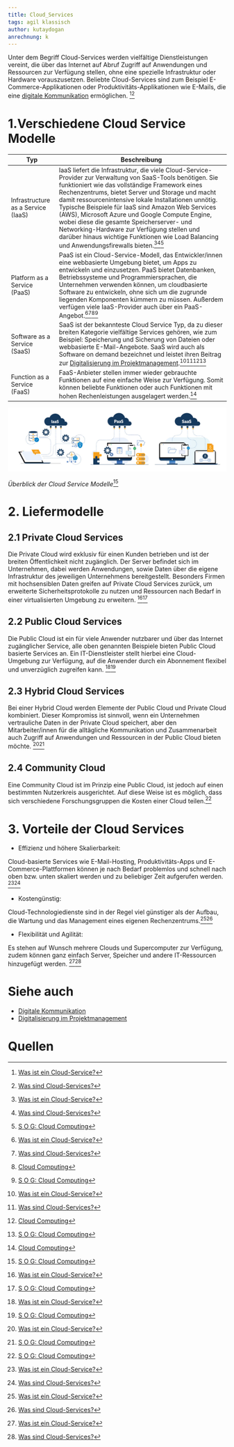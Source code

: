 ```yaml
---
title: Cloud_Services
tags: agil klassisch
author: kutaydogan
anrechnung: k
---
```


Unter dem Begriff Cloud-Services werden vielfältige Dienstleistungen vereint, die über das Internet auf Abruf Zugriff auf Anwendungen und Ressourcen zur Verfügung stellen, ohne eine spezielle Infrastruktur oder Hardware vorauszusetzen. Beliebte Cloud-Services sind zum Beispiel E-Commerce-Applikationen oder Produktivitäts-Applikationen wie E-Mails, die eine [digitale Kommunikation](https://github.com/DaLob98/ManagingProjectsSuccessfully.github.io/blob/main/kb/Digitale_Kommunikation.md) ermöglichen. [^1][^2]

# 1.Verschiedene Cloud Service Modelle

| Typ                          | Beschreibung   |
| ---------------------------- | -------------- |
| Infrastructure as a Service (IaaS)| IaaS liefert die Infrastruktur, die viele Cloud-Service-Provider zur Verwaltung von SaaS-Tools benötigen. Sie funktioniert wie das vollständige Framework eines Rechenzentrums, bietet Server und Storage und macht damit ressourcenintensive lokale Installationen unnötig. Typische Beispiele für IaaS sind Amazon Web Services (AWS), Microsoft Azure und Google Compute Engine, wobei diese die gesamte Speicherserver- und Networking-Hardware zur Verfügung stellen und darüber hinaus wichtige Funktionen wie Load Balancing und Anwendungsfirewalls bieten.[^1][^2][^5] |
| Platform as a Service (PaaS)       |PaaS ist ein Cloud-Service-Modell, das Entwickler/innen eine webbasierte Umgebung bietet, um Apps zu entwickeln und einzusetzen. PaaS bietet Datenbanken, Betriebssysteme und Programmiersprachen, die Unternehmen verwenden können, um cloudbasierte Software zu entwickeln, ohne sich um die zugrunde liegenden Komponenten kümmern zu müssen. Außerdem verfügen viele IaaS-Provider auch über ein PaaS-Angebot.[^1][^2][^3][^5] |
| Software as a Service (SaaS) | SaaS ist der bekannteste Cloud Service Typ, da zu dieser breiten Kategorie vielfältige Services gehören, wie zum Beispiel: Speicherung und Sicherung von Dateien oder webbasierte E-Mail-Angebote. SaaS wird auch als Software on demand bezeichnet und leistet ihren Beitrag zur [Digitalisierung im Projektmanagement](https://github.com/Viktoria1412/ManagingProjectsSuccessfully.github.io/blob/main/kb/Digitalisierung_im_PM.md).[^1][^2][^3][^5]   |
| Function as a Service (FaaS)      | FaaS-Anbieter stellen immer wieder gebrauchte Funktionen auf eine einfache Weise zur Verfügung. Somit können beliebte Funktionen oder auch Funktionen mit hohen Rechenleistungen ausgelagert werden.[^3]|


![Bild zu Cloud Services](Cloud_Services/Cloud_Varianten.jpg)

*Überblick der Cloud Service Modelle*[^5]


# 2. Liefermodelle 

## 2.1 Private Cloud Services
Die Private Cloud wird exklusiv für einen Kunden betrieben und ist der breiten Öffentlichkeit nicht zugänglich. Der Server befindet sich im Unternehmen, dabei werden Anwendungen, sowie Daten über die eigene Infrastruktur des jeweiligen Unternehmens bereitgestellt. Besonders Firmen mit hochsensiblen Daten greifen auf Private Cloud Services zurück, um erweiterte Sicherheitsprotokolle zu nutzen und Ressourcen nach Bedarf in einer virtualisierten Umgebung zu erweitern. [^1][^5]

## 2.2 Public Cloud Services
Die Public Cloud ist ein für viele Anwender nutzbarer und über das Internet zugänglicher Service, alle oben genannten Beispiele bieten Public Cloud basierte Services an. Ein IT-Dienstleister stellt hierbei eine Cloud-Umgebung zur Verfügung, auf die Anwender durch ein Abonnement flexibel und unverzüglich zugreifen kann. [^1][^5]

## 2.3 Hybrid Cloud Services
Bei einer Hybrid Cloud werden Elemente der Public Cloud und Private Cloud kombiniert. Dieser Kompromiss ist sinnvoll, wenn ein Unternehmen vertrauliche Daten in der Private Cloud speichert, aber den Mitarbeiter/innen für die alltägliche Kommunikation und Zusammenarbeit auch Zugriff auf Anwendungen und Ressourcen in der Public Cloud bieten möchte. [^1][^5]

## 2.4 Community Cloud
Eine Community Cloud ist im Prinzip eine Public Cloud, ist jedoch auf einen bestimmten Nutzerkreis ausgerichtet. Auf diese Weise ist es möglich, dass sich verschiedene Forschungsgruppen die Kosten einer Cloud teilen.[^5]


# 3. Vorteile der Cloud Services
* Effizienz und höhere Skalierbarkeit:

Cloud-basierte Services wie E-Mail-Hosting, Produktivitäts-Apps und E-Commerce-Plattformen können je nach Bedarf problemlos und schnell nach oben bzw. unten skaliert werden und zu beliebiger Zeit aufgerufen werden. [^1][^2]
* Kostengünstig:

Cloud-Technologiedienste sind in der Regel viel günstiger als der Aufbau, die Wartung und das Management eines eigenen Rechenzentrums.[^1][^2]
* Flexibilität und Agilität:

Es stehen auf Wunsch mehrere Clouds und Supercomputer zur Verfügung, zudem können ganz einfach Server, Speicher und andere IT-Ressourcen hinzugefügt werden. [^1][^2]


# Siehe auch

* [Digitale Kommunikation](https://github.com/DaLob98/ManagingProjectsSuccessfully.github.io/blob/main/kb/Digitale_Kommunikation.md)
* [Digitalisierung im Projektmanagement](https://github.com/Viktoria1412/ManagingProjectsSuccessfully.github.io/blob/main/kb/Digitalisierung_im_PM.md)


# Quellen

[^1]: [Was ist ein Cloud-Service?](https://www.citrix.com/de-de/solutions/digital-workspace/what-is-a-cloud-service.html)
[^2]: [Was sind Cloud-Services?](https://www.rackspace.com/de-de/library/what-are-cloud-services)
[^3]: [Cloud Computing](https://de.wikipedia.org/wiki/Cloud_Computing)
[^4]: [Advanced Formatting Syntax for GitHub flavored Markdown](https://docs.github.com/en/github/writing-on-github/working-with-advanced-formatting/organizing-information-with-tables)
[^5]: [S O G: Cloud Computing](https://www.sog.de/glossar/cloud-computing/)


